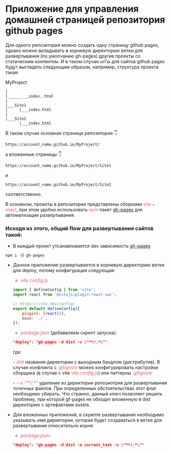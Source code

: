 # Приложение для управления домашней страницей репозитория github pages

Для одного репозитория можно создать одну страницу github pages, однако можно вкладывать в корневую директорию ветки для развертывания (по умолчанию gh-pages) другие проекты со статическим контентом. И в таком случае url'ы для сайтов github pages будут выглядеть следующим образом, например, структура проекта такая:

MyProject

    |
    |_________index..html
    |
    |___Site1
    |     |___index.html
    |
    |___Site2
          |___index.html

В таком случае основная страница репозитория 👇

```url
https://account_name.github.io/MyProject/
```

а вложенные страницы 👇

```url
https://account_name.github.io/MyProject/Site1
```

и

```url
https://account_name.github.io/MyProject/Site2
```

соответственно.

В основном, проекты в репозитории представлены сборками <em style="color: #EB5757;">vite + react</em>, при этом удобно использовать <em style="color: #EB5757;">npm</em> пакет [gh-pages](https://www.npmjs.com/package/gh-pages) для автоматизации развертывания.

### Исходя из этого, общий flow для развертывания сайтов такой:

* В каждый проект утсанавливается dev зависимость [gh-pages](https://www.npmjs.com/package/gh-pages)

```shell
npm i -D gh-pages
```

* Данное приложение развертывается в корневую директорию ветки для deploy, потому конфигурация следующая:
	* <em style="color: #EB5757;">vite.config.js</em>
	```js
	import { defineConfig } from 'vite';
	import react from '@vitejs/plugin-react-swc';

	// https://vite.dev/config/
	export default defineConfig({
		plugins: [react()],
		base: './',
	});
	```
	* <em style="color: #EB5757;">package.json</em> (добаввляем скрипт запуска):
    ```json
	"deploy": "gh-pages -d dist -v \"**/.*\""
	```
	где:

	\- <em style="color: #EB5757;">dist</em> название директории с выходным бандлом (дистрибутив). В случае конфликта с <em style="color: #EB5757;">.gitignore</em> можно конфигурировать настройки сборщика (в случае с vite <em style="color: #EB5757;">vite.config.js</em>) или паттерны <em style="color: #EB5757;">.gitignore</em>

	\- <em style="color: #EB5757;">--v \"**/.*\"</em> удаление из директории репозиотрия для развертывания точечных файлов. При определенных обстоятельствах этот флаг необходимо убирать. Что странно, данный ключ позволяет решить проблему, при которой gf-pages не обходит вложенную в dist директорию с артефактами assets.

* Для вложенных приложений, в скрипте развертывания необходимо указывать имя диркетории, которая будет создаваться в ветке для развертывания относительно корня:
  * <em style="color: #EB5757;">package.json</em>:
  ```json
  "deploy": "gh-pages -d dist -e current_task -v \"**/.*\""
  ```
